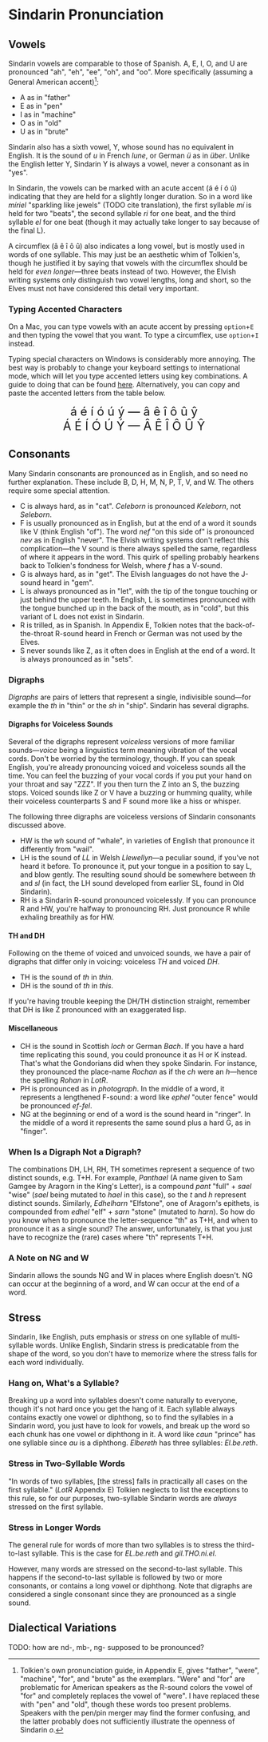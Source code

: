 # Sindarin Pronunciation

## Vowels

Sindarin vowels are comparable to those of Spanish. A, E, I, O, and U are pronounced "ah", "eh", "ee", "oh", and "oo". More specifically (assuming a General American accent)[^vowels]:

* A as in "father"
* E as in "pen"
* I as in "machine"
* O as in "old"
* U as in "brute"

[^vowels]: Tolkien's own pronunciation guide, in Appendix E, gives "father", "were", "machine", "for", and "brute" as the exemplars. "Were" and "for" are problematic for American speakers as the R-sound colors the vowel of "for" and completely replaces the vowel of "were". I have replaced these with "pen" and "old", though these words too present problems. Speakers with the pen/pin merger may find the former confusing, and the latter probably does not sufficiently illustrate the openness of Sindarin _o_.

Sindarin also has a sixth vowel, Y, whose sound has no equivalent in English. It is the sound of _u_ in French _lune_, or German _ü_ as in _über_. Unlike the English letter Y, Sindarin Y is always a vowel, never a consonant as in "yes".

In Sindarin, the vowels can be marked with an acute accent (á é í ó ú) indicating that they are held for a slightly longer duration. So in a word like _míriel_ "sparkling like jewels" (TODO cite translation), the first syllable _mí_ is held for two "beats", the second syllable _ri_ for one beat, and the third syllable _el_ for one beat (though it may actually take longer to say because of the final L).

A circumflex (â ê î ô û) also indicates a long vowel, but is mostly used in words of one syllable. This may just be an aesthetic whim of Tolkien's, though he justified it by saying that vowels with the circumflex should be held for _even longer_—three beats instead of two. However, the Elvish writing systems only distinguish two vowel lengths, long and short, so the Elves must not have considered this detail very important.

### Typing Accented Characters

On a Mac, you can type vowels with an acute accent by pressing `option`+`E` and then typing the vowel that you want. To type a circumflex, use `option`+`I` instead.

Typing special characters on Windows is considerably more annoying. The best way is probably to change your keyboard settings to international mode, which will let you type accented letters using key combinations. A guide to doing that can be found [here](http://symbolcodes.tlt.psu.edu/accents/codeint.html). Alternatively, you can copy and paste the accented letters from the table below.

<div style="text-align:center;font-size:24px">
á é í ó ú ý — â ê î ô û ŷ<br/>
Á É Í Ó Ú Ý — Â Ê Î Ô Û Ŷ
</div>

## Consonants

Many Sindarin consonants are pronounced as in English, and so need no further explanation. These include B, D, H, M, N, P, T, V, and W. The others require some special attention.

- C is always hard, as in "cat". _Celeborn_ is pronounced _Keleborn_, not _Seleborn_.
- F is usually pronounced as in English, but at the end of a word it sounds like V (think English "of"). The word _nef_ "on this side of" is pronounced _nev_ as in English "never". The Elvish writing systems don't reflect this complication—the V sound is there always spelled the same, regardless of where it appears in the word. This quirk of spelling probably hearkens back to Tolkien's fondness for Welsh, where _f_ has a V-sound.
- G is always hard, as in "get". The Elvish languages do not have the J-sound heard in "gem".
- L is always pronounced as in "let", with the tip of the tongue touching or just behind the upper teeth. In English, L is sometimes pronounced with the tongue bunched up in the back of the mouth, as in "cold", but this variant of L does not exist in Sindarin.
- R is trilled, as in Spanish. In Appendix E, Tolkien notes that the back-of-the-throat R-sound heard in French or German was not used by the Elves.
- S never sounds like Z, as it often does in English at the end of a word. It is always pronounced as in "sets".

### Digraphs

_Digraphs_ are pairs of letters that represent a single, indivisible sound—for example the _th_ in "thin" or the _sh_ in "ship". Sindarin has several digraphs.

#### Digraphs for Voiceless Sounds

Several of the digraphs represent _voiceless_ versions of more familiar sounds—_voice_ being a linguistics term meaning vibration of the vocal cords. Don't be worried by the terminology, though. If you can speak English, you're already pronouncing voiced and voiceless sounds all the time. You can feel the buzzing of your vocal cords if you put your hand on your throat and say "ZZZ". If you then turn the Z into an S, the buzzing stops. Voiced sounds like Z or V have a buzzing or humming quality, while their voiceless counterparts S and F sound more like a hiss or whisper.

The following three digraphs are voiceless versions of Sindarin consonants discussed above.

- HW is the _wh_ sound of "whale", in varieties of English that pronounce it differently from "wail".
- LH is the sound of _LL_ in Welsh _Llewellyn_—a peculiar sound, if you've not heard it before. To pronounce it, put your tongue in a position to say L, and blow gently. The resulting sound should be somewhere between _th_ and _sl_ (in fact, the LH sound developed from earlier SL, found in Old Sindarin).
- RH is a Sindarin R-sound pronounced voicelessly. If you can pronounce R and HW, you're halfway to pronouncing RH. Just pronounce R while exhaling breathily as for HW.

#### TH and DH

Following on the theme of voiced and unvoiced sounds, we have a pair of digraphs that differ only in voicing: voiceless _TH_ and voiced _DH_.

- TH is the sound of _th_ in _thin_.
- DH is the sound of _th_ in _this_.

If you're having trouble keeping the DH/TH distinction straight, remember that DH is like Z pronounced with an exaggerated lisp.

#### Miscellaneous

- CH is the sound in Scottish _loch_ or German _Bach_. If you have a hard time replicating this sound, you could pronounce it as H or K instead. That's what the Gondorians did when they spoke Sindarin. For instance, they pronounced the place-name _Rochan_ as if the _ch_ were an _h_—hence the spelling _Rohan_ in _LotR_.
- PH is pronounced as in _photograph_. In the middle of a word, it represents a lengthened F-sound: a word like _ephel_ "outer fence" would be pronounced _ef-fel_.
- NG at the beginning or end of a word is the sound heard in "ringer". In the middle of a word it represents the same sound plus a hard G, as in "finger".

### When Is a Digraph Not a Digraph?

The combinations DH, LH, RH, TH sometimes represent a sequence of two distinct sounds, e.g. T+H. For example, _Panthael_ (A name given to Sam Gamgee by Aragorn in the King's Letter), is a compound _pant_ "full" + _sael_ "wise" (_sael_ being mutated to _hael_ in this case), so the _t_ and _h_ represent distinct sounds. Similarly, _Edhelharn_ "Elfstone", one of Aragorn's epithets, is compounded from _edhel_ "elf" + _sarn_ "stone" (mutated to _harn_). So how do you know when to pronounce the letter-sequence "th" as T+H, and when to pronounce it as a single sound? The answer, unfortunately, is that you just have to recognize the (rare) cases where "th" represents T+H.

### A Note on NG and W

Sindarin allows the sounds NG and W in places where English doesn't. NG can occur at the beginning of a word, and W can occur at the end of a word.

## Stress

Sindarin, like English, puts emphasis or _stress_ on one syllable of multi-syllable words. Unlike English, Sindarin stress is predicatable from the shape of the word, so you don't have to memorize where the stress falls for each word individually.

### Hang on, What's a Syllable?

Breaking up a word into syllables doesn't come naturally to everyone, though it's not hard once you get the hang of it. Each syllable always contains exactly one vowel or diphthong, so to find the syllables in a Sindarin word, you just have to look for vowels, and break up the word so each chunk has one vowel or diphthong in it. A word like _caun_ "prince" has one syllable since _au_ is a diphthong. _Elbereth_ has three syllables: _El.be.reth_.

### Stress in Two-Syllable Words

"In words of two syllables, [the stress] falls in practically all cases on the first syllable." (_LotR_ Appendix E) Tolkien neglects to list the exceptions to this rule, so for our purposes, two-syllable Sindarin words are *always* stressed on the first syllable.

### Stress in Longer Words

The general rule for words of more than two syllables is to stress the third-to-last syllable. This is the case for _EL.be.reth_ and _gil.THO.ni.el_.

However, many words are stressed on the second-to-last syllable. This happens if the second-to-last syllable is followed by two or more consonants, or contains a long vowel or diphthong. Note that digraphs are considered a single consonant since they are pronounced as a single sound.

## Dialectical Variations

TODO: how are nd-, mb-, ng- supposed to be pronounced?

